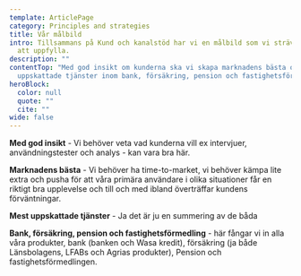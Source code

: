 ```yaml
---
template: ArticlePage
category: Principles and strategies
title: Vår målbild
intro: Tillsammans på Kund och kanalstöd har vi en målbild som vi strävar efter
  att uppfylla.
description: ""
contentTop: "Med god insikt om kunderna ska vi skapa marknadens bästa och mest
  uppskattade tjänster inom bank, försäkring, pension och fastighetsförmedling."
heroBlock:
  color: null
  quote: ""
  cite: ""
wide: false
---
```

**Med god insikt** - Vi behöver veta vad kunderna vill ex intervjuer, användningstester och analys - kan vara bra här.

**Marknadens bästa** - Vi behöver ha time-to-market, vi behöver kämpa lite extra och pusha för att våra primära användare i olika situationer får en riktigt bra upplevelse och till och med ibland överträffar kundens förväntningar.

**Mest uppskattade tjänster** - Ja det är ju en summering av de båda

**Bank, försäkring, pension och fastighetsförmedling** - här fångar vi in alla våra produkter, bank (banken och Wasa kredit), försäkring (ja både Länsbolagens, LFABs och Agrias produkter), Pension och fastighetsförmedlingen.
